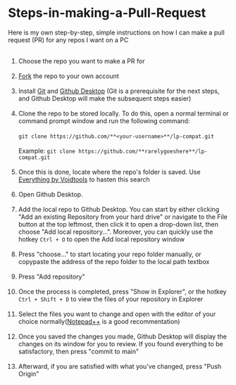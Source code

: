 # Steps-in-making-a-Pull-Request<br>
Here is my own step-by-step, simple instructions on how I can make a pull request (PR) for any repos I want on a PC<br><br>
1. Choose the repo you want to make a PR for<br><br>
2. [Fork](https://docs.github.com/en/get-started/quickstart/fork-a-repo) the repo to your own account<br><br>
3. Install [Git](https://git-scm.com/) and [Github Desktop](https://desktop.github.com/) (Git is a prerequisite for the next steps, and Github Desktop will make the subsequent steps easier)<br><br>
4. Clone the repo to be stored locally. To do this, open a normal terminal or command prompt window and run the following command:<br><br>
```git clone https://github.com/**<your-username>**/lp-compat.git```<br><br>
Example: ```git clone https://github.com/**rarelygoeshere**/lp-compat.git```<br><br>
5. Once this is done, locate where the repo's folder is saved. Use [Everything by Voidtools](https://www.voidtools.com/) to hasten this search<br><br>
6. Open Github Desktop.<br><br>
7. Add the local repo to Github Desktop. You can start by either clicking "Add an existing Repository from your hard drive" or navigate to the File button at the top leftmost, then click it to open a drop-down list, then choose "Add local repository...". Moreover, you can quickly use the hotkey ```Ctrl + O``` to open the Add local repository window<br><br>
8. Press "choose..." to start locating your repo folder manually, or copypaste the address of the repo folder to the local path textbox<br><br>
9. Press "Add repository"<br><br>
10. Once the process is completed, press "Show in Explorer", or the hotkey ```Ctrl + Shift + D``` to view the files of your repository in Explorer<br><br>
11. Select the files you want to change and open with the editor of your choice normally([Notepad++](https://notepad-plus-plus.org/) is a good recommentation)<br><br>
12. Once you saved the changes you made, Github Desktop will display the changes on its window for you to review. If you found everything to be satisfactory, then press "commit to main"<br><br>
13. Afterward, if you are satisfied with what you've changed, press "Push Origin"

